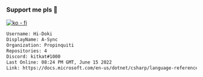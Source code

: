 ### Support me pls 🙏

[![ko - fi](https://ko-fi.com/img/githubbutton_sm.svg)](https://ko-fi.com/O5O4D6DP7)

  ```txt
  Username: Hi-Doki
  DisplayName: A-Sync
  Organization: Propinquiti
  Repositories: 4
  Discord: kitkat#1000
  Last Online: 08:24 PM GMT, June 15 2022
  Link: https://docs.microsoft.com/en-us/dotnet/csharp/language-reference/keywords/async
  ```       
